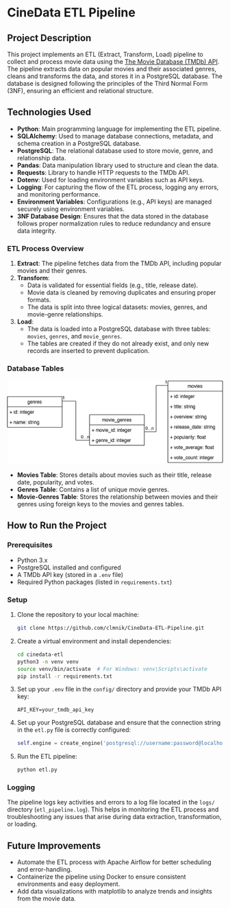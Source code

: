 # CineData ETL Pipeline

## Project Description

This project implements an ETL (Extract, Transform, Load) pipeline to collect and process movie data using the [The Movie Database (TMDb) API](https://www.themoviedb.org/documentation/api). The pipeline extracts data on popular movies and their associated genres, cleans and transforms the data, and stores it in a PostgreSQL database. The database is designed following the principles of the Third Normal Form (3NF), ensuring an efficient and relational structure.

## Technologies Used

- **Python**: Main programming language for implementing the ETL pipeline.
- **SQLAlchemy**: Used to manage database connections, metadata, and schema creation in a PostgreSQL database.
- **PostgreSQL**: The relational database used to store movie, genre, and relationship data.
- **Pandas**: Data manipulation library used to structure and clean the data.
- **Requests**: Library to handle HTTP requests to the TMDb API.
- **Dotenv**: Used for loading environment variables such as API keys.
- **Logging**: For capturing the flow of the ETL process, logging any errors, and monitoring performance.
- **Environment Variables**: Configurations (e.g., API keys) are managed securely using environment variables.
- **3NF Database Design**: Ensures that the data stored in the database follows proper normalization rules to reduce redundancy and ensure data integrity.


### ETL Process Overview

1. **Extract**: The pipeline fetches data from the TMDb API, including popular movies and their genres.
2. **Transform**: 
    - Data is validated for essential fields (e.g., title, release date).
    - Movie data is cleaned by removing duplicates and ensuring proper formats.
    - The data is split into three logical datasets: movies, genres, and movie-genre relationships.
3. **Load**: 
    - The data is loaded into a PostgreSQL database with three tables: `movies`, `genres`, and `movie_genres`.
    - The tables are created if they do not already exist, and only new records are inserted to prevent duplication.

### Database Tables

![er_diagram](https://github.com/clmnik/CineData-ETL-Pipeline/blob/master/docs/er_diagram.png)

- **Movies Table**: Stores details about movies such as their title, release date, popularity, and votes.
- **Genres Table**: Contains a list of unique movie genres.
- **Movie-Genres Table**: Stores the relationship between movies and their genres using foreign keys to the movies and genres tables.

## How to Run the Project

### Prerequisites

- Python 3.x
- PostgreSQL installed and configured
- A TMDb API key (stored in a `.env` file)
- Required Python packages (listed in `requirements.txt`)

### Setup

1. Clone the repository to your local machine:

   ```bash
   git clone https://github.com/clmnik/CineData-ETL-Pipeline.git
   ```

2. Create a virtual environment and install dependencies:

   ```bash
   cd cinedata-etl
   python3 -m venv venv
   source venv/bin/activate  # For Windows: venv\Scripts\activate
   pip install -r requirements.txt
   ```

3. Set up your `.env` file in the `config/` directory and provide your TMDb API key:

   ```
   API_KEY=your_tmdb_api_key
   ```

4. Set up your PostgreSQL database and ensure that the connection string in the `etl.py` file is correctly configured:

   ```python
   self.engine = create_engine('postgresql://username:password@localhost/cinedata')
   ```

5. Run the ETL pipeline:

   ```bash
   python etl.py
   ```

### Logging

The pipeline logs key activities and errors to a log file located in the `logs/` directory (`etl_pipeline.log`). This helps in monitoring the ETL process and troubleshooting any issues that arise during data extraction, transformation, or loading.

## Future Improvements

- Automate the ETL process with Apache Airflow for better scheduling and error-handling. 
- Containerize the pipeline using Docker to ensure consistent environments and easy deployment. 
- Add data visualizations with matplotlib to analyze trends and insights from the movie data.
  
